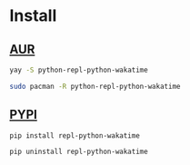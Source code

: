 # Install

## [AUR](https://aur.archlinux.org/packages/python-repl-python-wakatime)

```sh
yay -S python-repl-python-wakatime
```

```sh
sudo pacman -R python-repl-python-wakatime
```

## [PYPI](https://pypi.org/project/repl-python-wakatime)

```sh
pip install repl-python-wakatime
```

```sh
pip uninstall repl-python-wakatime
```
